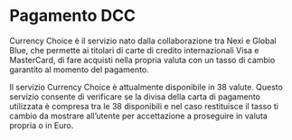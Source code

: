 # Pagamento DCC
Currency Choice è il servizio nato dalla collaborazione tra Nexi e Global Blue, che permette ai titolari di carte di credito internazionali Visa e MasterCard, di fare acquisti nella propria valuta con un tasso di cambio garantito al momento del pagamento.

Il servizio Currency Choice è attualmente disponibile in 38 valute. Questo servizio consente di verificare se la divisa della carta di pagamento utilizzata è compresa tra le 38 disponibili e nel caso restituisce il tasso ti cambio da mostrare all’utente per accettazione a proseguire in valuta propria o in Euro.
